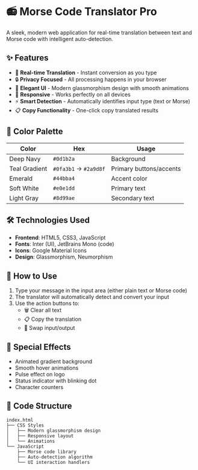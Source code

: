 # 📻 Morse Code Translator Pro



A sleek, modern web application for real-time translation between text and Morse code with intelligent auto-detection.

## ✨ Features

- 🌟 **Real-time Translation** - Instant conversion as you type
- 🔒 **Privacy Focused** - All processing happens in your browser
- 🎨 **Elegant UI** - Modern glassmorphism design with smooth animations
- 📱 **Responsive** - Works perfectly on all devices
- ⚡ **Smart Detection** - Automatically identifies input type (text or Morse)
- 📋 **Copy Functionality** - One-click copy translated results

## 🎨 Color Palette

| Color          | Hex       | Usage                |
|----------------|-----------|----------------------|
| Deep Navy      | `#0d1b2a` | Background           |
| Teal Gradient  | `#0fa3b1` → `#2a9d8f` | Primary buttons/accents |
| Emerald        | `#44bba4` | Accent color         |
| Soft White     | `#e0e1dd` | Primary text         |
| Light Gray     | `#8d99ae` | Secondary text       |

## 🛠️ Technologies Used

- **Frontend**: HTML5, CSS3, JavaScript
- **Fonts**: Inter (UI), JetBrains Mono (code)
- **Icons**: Google Material Icons
- **Design**: Glassmorphism, Neumorphism

## 🚀 How to Use

1. Type your message in the input area (either plain text or Morse code)
2. The translator will automatically detect and convert your input
3. Use the action buttons to:
   - 🗑️ Clear all text
   - 📋 Copy the translation
   - 🔄 Swap input/output

## 🌈 Special Effects

- Animated gradient background
- Smooth hover animations
- Pulse effect on logo
- Status indicator with blinking dot
- Character counters

## 📝 Code Structure

```plaintext
index.html
├── CSS Styles
│   ├── Modern glassmorphism design
│   ├── Responsive layout
│   └── Animations
└── JavaScript
    ├── Morse code library
    ├── Auto-detection algorithm
    └── UI interaction handlers

